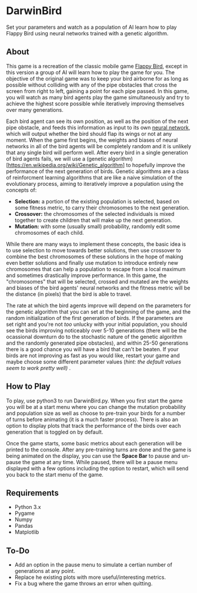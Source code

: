 # DarwinBird

Set your parameters and watch as a population of AI learn how to play Flappy Bird using neural networks trained with a genetic algorithm.

## About

This game is a recreation of the classic mobile game [Flappy Bird](https://flappybird.io/), except in this version a group of AI will learn how to play the game for you. The objective of the original game was to keep your bird airborne for as long as possible without colliding with any of the pipe obstacles that cross the screen from right to left, gaining a point for each pipe passed. In this game, you will watch as many bird agents play the game simultaneously and try to achieve the highest score possible while iteratively improving themselves over many generations.

Each bird agent can see its own position, as well as the position of the next pipe obstacle, and feeds this information as input to its own [neural network](https://en.wikipedia.org/wiki/Artificial_neural_network), which will output whether the bird should flap its wings or not at any moment. When the game first begins, the weights and biases of neural networks in all of the bird agents will be completely random and it is unlikely that any single bird will perform well. After every bird in a single generation of bird agents fails, we will use a (genetic algorithm)[https://en.wikipedia.org/wiki/Genetic_algorithm] to hopefully improve the performance of the next generation of birds. Genetic algorithms are a class of reinforcment learning algorithms that are like a naive simulation of the evolutionary process, aiming to iteratively improve a population using the concepts of:

  * **Selection:** a portion of the existing population is selected, based on some fitness metric, to carry their chromosomes to the next generation.
  * **Crossover:** the chromosomes of the selected individuals is mixed together to create children that will make up the next generation.
  * **Mutation:** with some (usually small) probability, randomly edit some chromosomes of each child.

While there are many ways to implement these concepts, the basic idea is to use selection to move towards better solutions, then use crossover to combine the best chromosomes of these solutions in the hope of making even better solutions and finally use mutation to introduce entirely new chromosomes that can help a population to escape from a local maximum and sometimes drastically improve performance. In this game, the "chromosomes" that will be selected, crossed and mutated are the weights and biases of the bird agents' neural networks and the fitness metric will be the distance (in pixels) that the bird is able to travel.

The rate at which the bird agents improve will depend on the parameters for the genetic algorithm that you can set at the beginning of the game, and the random initialization of the first generation of birds. If the parameters are set right and you're not *too* unlucky with your initial population, you should see the birds improving noticeably over 5-10 generations (there will be the ocassional downturn do to the stochastic nature of the genetic algorithm and the randomly generated pipe obstacles), and within 25-50 generations there is a good chance you will have a bird that can't be beaten. If your birds are not improving as fast as you would like, restart your game and maybe choose some different parameter values (*hint: the default values seem to work pretty well)* .


## How to Play

To play, use python3 to run DarwinBird.py. When you first start the game you will be at a start menu where you can change the mutation probability and population size as well as choose to pre-train your birds for a number of turns before animating (it is a much faster process). There is also an option to display plots that track the performance of the birds over each generation that is toggled on by default.

Once the game starts, some basic metrics about each generation will be printed to the console. After any pre-training turns are done and the game is being animated on the display, you can use the **Space Bar** to pause and un-pause the game at any time. While paused, there will be a pause menu displayed with a few options including the option to restart, which will send you back to the start menu of the game.

## Requirements

* Python 3.x
* Pygame
* Numpy
* Pandas
* Matplotlib
## To-Do

* Add an option in the pause menu to simulate a certian number of generations at any point.
* Replace he existing plots with more useful/interesting metrics.
* Fix a bug where the game throws an error when quitting.
